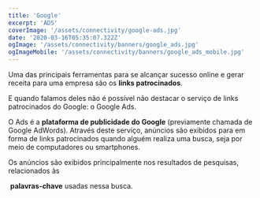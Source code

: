 ```yaml
---
title: 'Google'
excerpt: 'ADS'
coverImage: '/assets/connectivity/google-ads.jpg'
date: '2020-03-16T05:35:07.322Z'
ogImage: '/assets/connectivity/banners/google_ads.jpg'
ogImageMobile: '/assets/connectivity/banners/google_ads_mobile.jpg'
---
```


Uma das principais ferramentas para se alcançar sucesso online e gerar receita para uma empresa são os **links patrocinados**.

E quando falamos deles não é possível não destacar o serviço de links patrocinados do Google: o Google Ads.

O Ads é a **plataforma de publicidade do Google** (previamente chamada de Google AdWords). Através deste serviço, anúncios são exibidos para em forma de links patrocinados quando alguém realiza uma busca, seja por meio de computadores ou smartphones.

Os anúncios são exibidos principalmente nos resultados de pesquisas, relacionados às

 **palavras-chave** usadas nessa busca.